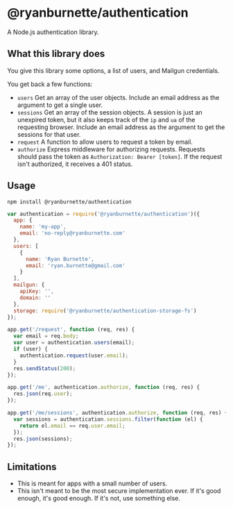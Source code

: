 # @ryanburnette/authentication

A Node.js authentication library.

## What this library does

You give this library some options, a list of users, and Mailgun credentials.

You get back a few functions:

- `users` Get an array of the user objects. Include an email address as the
  argument to get a single user.
- `sessions` Get an array of the session objects. A session is just an unexpired
  token, but it also keeps track of the `ip` and `ua` of the requesting browser.
  Include an email address as the argument to get the sessions for that user.
- `request` A function to allow users to request a token by email.
- `authorize` Express middleware for authorizing requests. Requests should pass
  the token as `Authorization: Bearer [token]`. If the request isn't authorized,
  it receives a 401 status.

## Usage

```
npm install @ryanburnette/authentication
```

```js
var authentication = require('@ryanburnette/authentication')({
  app: {
    name: 'my-app',
    email: 'no-reply@ryanburnette.com'
  },
  users: [
    {
      name: 'Ryan Burnette',
      email: 'ryan.burnette@gmail.com'
    }
  ],
  mailgun: {
    apiKey: '',
    domain: ''
  },
  storage: require('@ryanburnette/authentication-storage-fs')
});

app.get('/request', function (req, res) {
  var email = req.body;
  var user = authentication.users(email);
  if (user) {
    authentication.request(user.email);
  }
  res.sendStatus(200);
});

app.get('/me', authentication.authorize, function (req, res) {
  res.json(req.user);
});

app.get('/me/sessions', authentication.authorize, function (req, res) {
  var sessions = authentication.sessions.filter(function (el) {
    return el.email == req.user.email;
  });
  res.json(sessions);
});
```

## Limitations

- This is meant for apps with a small number of users.
- This isn't meant to be the most secure implementation ever. If it's good
  enough, it's good enough. If it's not, use something else.
